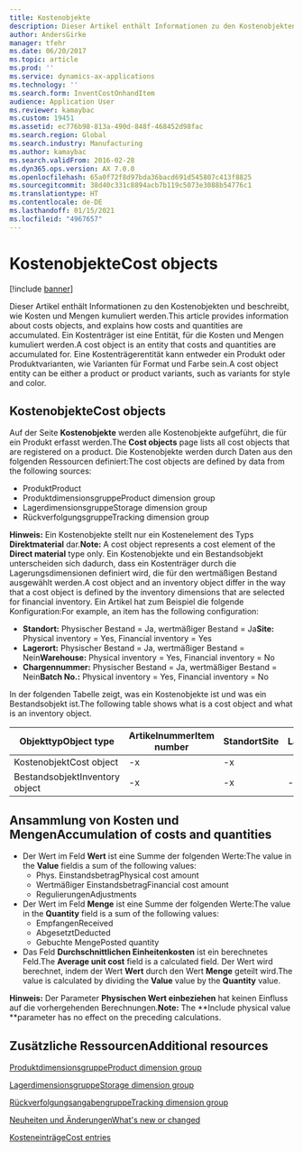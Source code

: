 ```yaml
---
title: Kostenobjekte
description: Dieser Artikel enthält Informationen zu den Kostenobjekten und beschreibt, wie Kosten und Mengen kumuliert werden. Ein Kostenträger ist eine Entität, für die Kosten und Mengen kumuliert werden. Eine Kostenträgerentität kann entweder ein Produkt oder Produktvarianten, wie Varianten für Format und Farbe sein.
author: AndersGirke
manager: tfehr
ms.date: 06/20/2017
ms.topic: article
ms.prod: ''
ms.service: dynamics-ax-applications
ms.technology: ''
ms.search.form: InventCostOnhandItem
audience: Application User
ms.reviewer: kamaybac
ms.custom: 19451
ms.assetid: ec776b98-813a-490d-848f-468452d98fac
ms.search.region: Global
ms.search.industry: Manufacturing
ms.author: kamaybac
ms.search.validFrom: 2016-02-28
ms.dyn365.ops.version: AX 7.0.0
ms.openlocfilehash: 65a0f72f8d97bda36bacd691d545807c413f8825
ms.sourcegitcommit: 38d40c331c8894acb7b119c5073e3088b54776c1
ms.translationtype: HT
ms.contentlocale: de-DE
ms.lasthandoff: 01/15/2021
ms.locfileid: "4967657"
---
```

# <a name="cost-objects"></a><span data-ttu-id="490ee-105">Kostenobjekte</span><span class="sxs-lookup"><span data-stu-id="490ee-105">Cost objects</span></span>

[!include [banner](../includes/banner.md)]

<span data-ttu-id="490ee-106">Dieser Artikel enthält Informationen zu den Kostenobjekten und beschreibt, wie Kosten und Mengen kumuliert werden.</span><span class="sxs-lookup"><span data-stu-id="490ee-106">This article provides information about costs objects, and explains how costs and quantities are accumulated.</span></span> <span data-ttu-id="490ee-107">Ein Kostenträger ist eine Entität, für die Kosten und Mengen kumuliert werden.</span><span class="sxs-lookup"><span data-stu-id="490ee-107">A cost object is an entity that costs and quantities are accumulated for.</span></span> <span data-ttu-id="490ee-108">Eine Kostenträgerentität kann entweder ein Produkt oder Produktvarianten, wie Varianten für Format und Farbe sein.</span><span class="sxs-lookup"><span data-stu-id="490ee-108">A cost object entity can be either a product or product variants, such as variants for style and color.</span></span>  

## <a name="cost-objects"></a><span data-ttu-id="490ee-109">Kostenobjekte</span><span class="sxs-lookup"><span data-stu-id="490ee-109">Cost objects</span></span>

<span data-ttu-id="490ee-110">Auf der Seite **Kostenobjekte** werden alle Kostenobjekte aufgeführt, die für ein Produkt erfasst werden.</span><span class="sxs-lookup"><span data-stu-id="490ee-110">The **Cost objects** page lists all cost objects that are registered on a product.</span></span> <span data-ttu-id="490ee-111">Die Kostenobjekte werden durch Daten aus den folgenden Ressourcen definiert:</span><span class="sxs-lookup"><span data-stu-id="490ee-111">The cost objects are defined by data from the following sources:</span></span>

-   <span data-ttu-id="490ee-112">Produkt</span><span class="sxs-lookup"><span data-stu-id="490ee-112">Product</span></span>
-   <span data-ttu-id="490ee-113">Produktdimensionsgruppe</span><span class="sxs-lookup"><span data-stu-id="490ee-113">Product dimension group</span></span>
-   <span data-ttu-id="490ee-114">Lagerdimensionsgruppe</span><span class="sxs-lookup"><span data-stu-id="490ee-114">Storage dimension group</span></span>
-   <span data-ttu-id="490ee-115">Rückverfolgungsgruppe</span><span class="sxs-lookup"><span data-stu-id="490ee-115">Tracking dimension group</span></span>

<span data-ttu-id="490ee-116">**Hinweis:** Ein Kostenobjekte stellt nur ein Kostenelement des Typs **Direktmaterial** dar.</span><span class="sxs-lookup"><span data-stu-id="490ee-116">**Note:** A cost object represents a cost element of the **Direct material** type only.</span></span> <span data-ttu-id="490ee-117">Ein Kostenobjekte und ein Bestandsobjekt unterscheiden sich dadurch, dass ein Kostenträger durch die Lagerungsdimensionen definiert wird, die für den wertmäßigen Bestand ausgewählt werden.</span><span class="sxs-lookup"><span data-stu-id="490ee-117">A cost object and an inventory object differ in the way that a cost object is defined by the inventory dimensions that are selected for financial inventory.</span></span> <span data-ttu-id="490ee-118">Ein Artikel hat zum Beispiel die folgende Konfiguration:</span><span class="sxs-lookup"><span data-stu-id="490ee-118">For example, an item has the following configuration:</span></span>

-   <span data-ttu-id="490ee-119">**Standort:** Physischer Bestand = Ja, wertmäßiger Bestand = Ja</span><span class="sxs-lookup"><span data-stu-id="490ee-119">**Site:** Physical inventory = Yes, Financial inventory = Yes</span></span>
-   <span data-ttu-id="490ee-120">**Lagerort:** Physischer Bestand = Ja, wertmäßiger Bestand = Nein</span><span class="sxs-lookup"><span data-stu-id="490ee-120">**Warehouse:** Physical inventory = Yes, Financial inventory = No</span></span>
-   <span data-ttu-id="490ee-121">**Chargennummer:** Physischer Bestand = Ja, wertmäßiger Bestand = Nein</span><span class="sxs-lookup"><span data-stu-id="490ee-121">**Batch No.:** Physical inventory = Yes, Financial inventory = No</span></span>

<span data-ttu-id="490ee-122">In der folgenden Tabelle zeigt, was ein Kostenobjekte ist und was ein Bestandsobjekt ist.</span><span class="sxs-lookup"><span data-stu-id="490ee-122">The following table shows what is a cost object and what is an inventory object.</span></span>

| <span data-ttu-id="490ee-123">Objekttyp</span><span class="sxs-lookup"><span data-stu-id="490ee-123">Object type</span></span>      | <span data-ttu-id="490ee-124">Artikelnummer</span><span class="sxs-lookup"><span data-stu-id="490ee-124">Item number</span></span> | <span data-ttu-id="490ee-125">Standort</span><span class="sxs-lookup"><span data-stu-id="490ee-125">Site</span></span> | <span data-ttu-id="490ee-126">Lagerort</span><span class="sxs-lookup"><span data-stu-id="490ee-126">Warehouse</span></span> | <span data-ttu-id="490ee-127">Chargennummer</span><span class="sxs-lookup"><span data-stu-id="490ee-127">Batch No.</span></span> |
|------------------|-------------|------|-----------|-----------|
| <span data-ttu-id="490ee-128">Kostenobjekt</span><span class="sxs-lookup"><span data-stu-id="490ee-128">Cost object</span></span>      | <span data-ttu-id="490ee-129"> -</span><span class="sxs-lookup"><span data-stu-id="490ee-129">x</span></span>           | <span data-ttu-id="490ee-130"> -</span><span class="sxs-lookup"><span data-stu-id="490ee-130">x</span></span>    |           |           |
| <span data-ttu-id="490ee-131">Bestandsobjekt</span><span class="sxs-lookup"><span data-stu-id="490ee-131">Inventory object</span></span> | <span data-ttu-id="490ee-132"> -</span><span class="sxs-lookup"><span data-stu-id="490ee-132">x</span></span>           | <span data-ttu-id="490ee-133"> -</span><span class="sxs-lookup"><span data-stu-id="490ee-133">x</span></span>    |  <span data-ttu-id="490ee-134"> -</span><span class="sxs-lookup"><span data-stu-id="490ee-134">x</span></span>        | <span data-ttu-id="490ee-135"> -</span><span class="sxs-lookup"><span data-stu-id="490ee-135">x</span></span>         |

## <a name="accumulation-of-costs-and-quantities"></a><span data-ttu-id="490ee-136">Ansammlung von Kosten und Mengen</span><span class="sxs-lookup"><span data-stu-id="490ee-136">Accumulation of costs and quantities</span></span>
-   <span data-ttu-id="490ee-137">Der Wert im Feld **Wert** ist eine Summe der folgenden Werte:</span><span class="sxs-lookup"><span data-stu-id="490ee-137">The value in the **Value** fieldis a sum of the following values:</span></span>
    -   <span data-ttu-id="490ee-138">Phys. Einstandsbetrag</span><span class="sxs-lookup"><span data-stu-id="490ee-138">Physical cost amount</span></span>
    -   <span data-ttu-id="490ee-139">Wertmäßiger Einstandsbetrag</span><span class="sxs-lookup"><span data-stu-id="490ee-139">Financial cost amount</span></span>
    -   <span data-ttu-id="490ee-140">Regulierungen</span><span class="sxs-lookup"><span data-stu-id="490ee-140">Adjustments</span></span>
-   <span data-ttu-id="490ee-141">Der Wert im Feld **Menge** ist eine Summe der folgenden Werte:</span><span class="sxs-lookup"><span data-stu-id="490ee-141">The value in the **Quantity** field is a sum of the following values:</span></span>
    -   <span data-ttu-id="490ee-142">Empfangen</span><span class="sxs-lookup"><span data-stu-id="490ee-142">Received</span></span>
    -   <span data-ttu-id="490ee-143">Abgesetzt</span><span class="sxs-lookup"><span data-stu-id="490ee-143">Deducted</span></span>
    -   <span data-ttu-id="490ee-144">Gebuchte Menge</span><span class="sxs-lookup"><span data-stu-id="490ee-144">Posted quantity</span></span>
-   <span data-ttu-id="490ee-145">Das Feld **Durchschnittlichen Einheitenkosten** ist ein berechnetes Feld.</span><span class="sxs-lookup"><span data-stu-id="490ee-145">The **Average unit cost** field is a calculated field.</span></span> <span data-ttu-id="490ee-146">Der Wert wird berechnet, indem der Wert **Wert** durch den Wert **Menge** geteilt wird.</span><span class="sxs-lookup"><span data-stu-id="490ee-146">The value is calculated by dividing the **Value** value by the **Quantity** value.</span></span>

<span data-ttu-id="490ee-147">**Hinweis:** Der Parameter **Physischen Wert einbeziehen** hat keinen Einfluss auf die vorhergehenden Berechnungen.</span><span class="sxs-lookup"><span data-stu-id="490ee-147">**Note:** The \*\*Include physical value \*\*parameter has no effect on the preceding calculations.</span></span>

<a name="additional-resources"></a><span data-ttu-id="490ee-148">Zusätzliche Ressourcen</span><span class="sxs-lookup"><span data-stu-id="490ee-148">Additional resources</span></span>
--------

[<span data-ttu-id="490ee-149">Produktdimensionsgruppe</span><span class="sxs-lookup"><span data-stu-id="490ee-149">Product dimension group</span></span>](https://technet.microsoft.com/library/aa499382.aspx)

[<span data-ttu-id="490ee-150">Lagerdimensionsgruppe</span><span class="sxs-lookup"><span data-stu-id="490ee-150">Storage dimension group</span></span>](https://technet.microsoft.com/library/hh209317.aspx)

[<span data-ttu-id="490ee-151">Rückverfolgungsangabengruppe</span><span class="sxs-lookup"><span data-stu-id="490ee-151">Tracking dimension group</span></span>](https://technet.microsoft.com/library/hh209465.aspx)

[<span data-ttu-id="490ee-152">Neuheiten und Änderungen</span><span class="sxs-lookup"><span data-stu-id="490ee-152">What's new or changed</span></span>](../../fin-and-ops/get-started/whats-new-changed.md)

[<span data-ttu-id="490ee-153">Kosteneinträge</span><span class="sxs-lookup"><span data-stu-id="490ee-153">Cost entries</span></span>](cost-entries.md)



